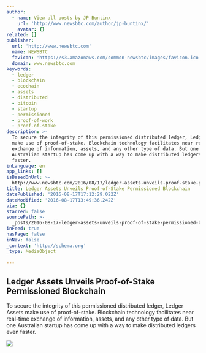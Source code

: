```yaml
---
author:
  - name: View all posts by JP Buntinx
    url: 'http://www.newsbtc.com/author/jp-buntinx/'
    avatar: {}
related: []
publisher:
  url: 'http://www.newsbtc.com'
  name: NEWSBTC
  favicon: 'https://s3.amazonaws.com/common-newsbtc/images/favicon.ico'
  domain: www.newsbtc.com
keywords:
  - ledger
  - blockchain
  - ecochain
  - assets
  - distributed
  - bitcoin
  - startup
  - permissioned
  - proof-of-work
  - proof-of-stake
description: >-
  To secure the integrity of this permissioned distributed ledger, Ledger Assets
  make use of proof-of-stake. Blockchain technology facilitates near real-time
  exchange of information, assets, and any other type of data. But one
  Australian startup has come up with a way to make distributed ledgers even
  faster.
inLanguage: en
app_links: []
isBasedOnUrl: >-
  http://www.newsbtc.com/2016/08/17/ledger-assets-unveils-proof-stake-permissioned-blockchain/
title: Ledger Assets Unveils Proof-of-Stake Permissioned Blockchain
datePublished: '2016-08-17T17:12:29.022Z'
dateModified: '2016-08-17T13:49:36.242Z'
via: {}
starred: false
sourcePath: >-
  _posts/2016-08-17-ledger-assets-unveils-proof-of-stake-permissioned-blockchain.md
inFeed: true
hasPage: false
inNav: false
_context: 'http://schema.org'
_type: MediaObject

---
```

<article style=""><h1>Ledger Assets Unveils Proof-of-Stake Permissioned Blockchain</h1><p>To secure the integrity of this permissioned distributed ledger, Ledger Assets make use of proof-of-stake. Blockchain technology facilitates near real-time exchange of information, assets, and any other type of data. But one Australian startup has come up with a way to make distributed ledgers even faster.</p><img src="http://s3.amazonaws.com/main-newsbtc-images/2016/08/17132721/shutterstock_299285285.jpg" /></article>